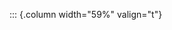 <!-- Copyright (C) 2024  Kevin Sandom -->
<!-- Begin a new column of width 59%. -->

::: {.column width="59%" valign="t"}
